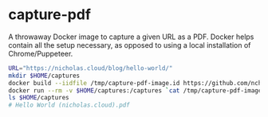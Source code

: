 # capture-pdf

A throwaway Docker image to capture a given URL as a PDF. Docker helps contain all the setup necessary, as opposed to using a local installation of Chrome/Puppeteer.

```sh
URL="https://nicholas.cloud/blog/hello-world/"
mkdir $HOME/captures
docker build --iidfile /tmp/capture-pdf-image.id https://github.com/nchlswhttkr/capture-pdf.git#main
docker run --rm -v $HOME/captures:/captures `cat /tmp/capture-pdf-image.id` $URL
ls $HOME/captures
# Hello World (nicholas.cloud).pdf
```